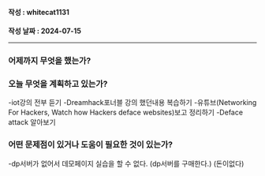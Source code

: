 #### 작성 : whitecat1131
**작성 날짜 : 2024-07-15**

---
### 어제까지 무엇을 했는가?

 
### 오늘 무엇을 계획하고 있는가?
 -iot강의 전부 듣기
 -Dreamhack포너블 강의 했던내용 복습하기
 -유튜브(Networking For Hackers, Watch how Hackers deface websites)보고 정리하기
 -Deface attack 알아보기

### 어떤 문제점이 있거나 도움이 필요한 것이 있는가?
  -dp서버가 없어서 데모페이지 실습을 할 수 없다.
    (dp서버를 구매한다.)
    (돈이없다)